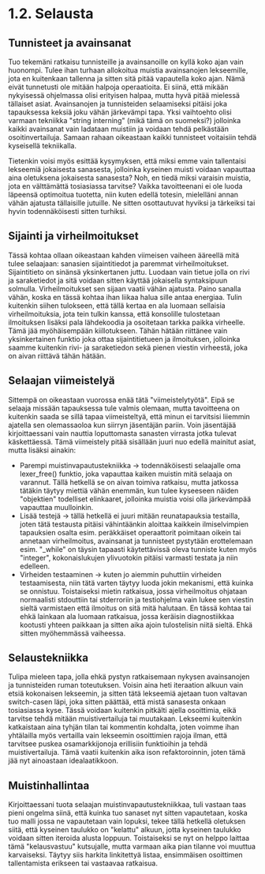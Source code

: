 # 1.2. Selausta


## Tunnisteet ja avainsanat

Tuo tekemäni ratkaisu tunnisteille ja avainsanoille on kyllä koko ajan vain huonompi.
Tulee ihan turhaan allokoitua muistia avainsanojen lekseemille, jota en kuitenkaan
tallenna ja sitten sitä pitää vapautella koko ajan. Nämä eivät tunnetusti ole mitään
halpoja operaatioita. Ei siinä, että mikään nykyisessä ohjelmassa olisi erityisen halpaa,
mutta hyvä pitää mielessä tällaiset asiat. Avainsanojen ja tunnisteiden selaamiseksi
pitäisi joka tapauksessa keksiä joku vähän järkevämpi tapa. Yksi vaihtoehto olisi varmaan
tekniikka "string interning" (mikä tämä on suomeksi?) jolloinka kaikki avainsanat vain
ladataan muistiin ja voidaan tehdä pelkästään osoitinvertailuja. Samaan rahaan oikeastaan
kaikki tunnisteet voitaisiin tehdä kyseisellä tekniikalla.

Tietenkin voisi myös esittää kysymyksen, että miksi emme vain tallentaisi lekseemiä
jokaisesta sanasesta, jolloinka kyseinen muisti voidaan vapauttaa aina oletuksena jokaisesta
sanasesta? Noh, en tiedä miksi varaisin muistia, jota en välttämättä tosiasiassa tarvitse?
Vaikka tavoitteenani ei ole luoda läpeensä optimoitua tuotetta, niin kuten edellä totesin,
mielelläni annan vähän ajatusta tällaisille jutuille. Ne sitten osottautuvat hyviksi ja
tärkeiksi tai hyvin todennäköisesti sitten turhiksi.


## Sijainti ja virheilmoitukset

Tässä kohtaa ollaan oikeastaan kahden viimeisen vaiheen ääreellä mitä tulee selaajaan:
sanasien sijaintitiedot ja paremmat virheilmoitukset. Sijaintitieto on sinänsä yksinkertanen
juttu. Luodaan vain tietue jolla on rivi ja saraketiedot ja sitä voidaan sitten käyttää
jokaisella syntaksipuun solmulla. Virheilmoitukset sen sijaan vaatii vähän ajatusta. Paino
sanalla vähän, koska en tässä kohtaa ihan liikaa halua sille antaa energiaa. Tulin kuitenkin
siihen tulokseen, että tällä kertaa en ala luomaan sellaisia virheilmoituksia, jota tein
tulkin kanssa, että konsolille tulostetaan ilmoituksen lisäksi pala lähdekoodia ja osoitetaan
tarkka paikka virheelle. Tämä jää myöhäisempään kiillotukseen. Tähän hätään riittänee vain
yksinkertainen funktio joka ottaa sijaintitietueen ja ilmoituksen, jolloinka saamme kuitenkin
rivi- ja saraketiedon sekä pienen viestin virheestä, joka on aivan riittävä tähän hätään.


## Selaajan viimeistelyä

Sittempä on oikeastaan vuorossa enää tätä "viimeistelytyötä". Eipä se selaaja missään tapauksessa
tule valmis olemaan, mutta tavoitteena on kuitenkin saada se sillä tapaa viimeisteltyä, että
minun ei tarvitsisi liiemmin ajatella sen olemassaoloa kun siirryn jäsentäjän pariin. Voin
jäsentäjää kirjoittaessani vain nauttia loputtomasta sanasten virrasta jotka tulevat käskettäessä.
Tämä viimeistely pitää sisällään juuri nuo edellä mainitut asiat, mutta lisäksi ainakin:

* Parempi muistinvapautustekniikka -> todennäköisesti selaajalle oma lexer_free() funktio, joka
vapauttaa kaiken muistin mitä selaaja on varannut. Tällä hetkellä se on aivan toimiva ratkaisu, 
mutta jatkossa tätäkin täytyy miettiä vähän enemmän, kun tulee kyseeseen näiden "objektien"
todelliset elinkaaret, jolloinka muistia voisi olla järkevämpää vapauttaa muulloinkin.
* Lisää testejä -> tällä hetkellä ei juuri mitään reunatapauksia testailla, joten tätä testausta
pitäisi vähintäänkin aloittaa kaikkein ilmiselvimpien tapauksien osalta esim. peräkkäiset 
operaattorit poimitaan oikein tai annetaan virheilmoitus, avainsanat ja tunnisteet pystytään
erottelemaan esim. "\_while" on täysin tapaasti käytettävissä oleva tunniste kuten myös "integer",
kokonaislukujen ylivuotokin pitäisi varmasti testata ja niin edelleen.
* Virheiden testaaminen -> kuten jo aiemmin puhuttiin virheiden testaamisesta, niin tätä varten
täytyy luoda jokin mekanismi, että kuinka se onnistuu. Toistaiseksi mietin ratkaisua, jossa
virheilmoitus ohjataan normaalisti stdouttiin tai stderroriin ja testiohjelma vain lukee sen
viestin sieltä varmistaen että ilmoitus on sitä mitä halutaan. En tässä kohtaa tai ehkä lainkaan
ala luomaan ratkaisua, jossa keräisin diagnostiikkaa kootusti yhteen paikkaan ja sitten aika
ajoin tulostelisin niitä sieltä. Ehkä sitten myöhemmässä vaiheessa.


## Selaustekniikka

Tulipa mieleen tapa, jolla ehkä pystyn ratkaisemaan nykysen avainsanojen ja tunnisteiden ruman
toteutuksen. Voisin aina heti iteraation alkuun vain etsiä kokonaisen lekseemin, ja sitten tätä
lekseemiä ajetaan tuon valtavan switch-casen läpi, joka sitten päättää, että mistä sanasesta
onkaan tosiasiassa kyse. Tässä voidaan kuitenkin pitkälti ajella osoittimia, eikä tarvitse 
tehdä mitään muistivertailuja tai muutakaan. Lekseemi kuitenkin katkaistaan aina tyhjän tilan tai
kommentin kohdalta, joten voimme ihan yhtälailla myös vertailla vain lekseemin osoittimien rajoja 
ilman, että tarvitsee puskea osamarkkijonoja erillisiin funktioihin ja tehdä muistivertailuja.
Tämä vaatii kuitenkin aika ison refaktoroinnin, joten tämä jää nyt ainoastaan idealaatikkoon.


## Muistinhallintaa

Kirjoittaessani tuota selaajan muistinvapautustekniikkaa, tuli vastaan taas pieni ongelma siinä,
että kuinka tuo sanaset nyt sitten vapautetaan, koska tuo malli jossa ne vapautetaan vain lopuksi,
tekee tällä hetkellä oletuksen siitä, että kyseinen taulukko on "kelattu" alkuun, jotta kyseinen
taulukko voidaan sitten iteroida alusta loppuun. Toistaiseksi se nyt on helppo laittaa tämä
"kelausvastuu" kutsujalle, mutta varmaan aika pian tilanne voi muuttua karvaiseksi. Täytyy siis
harkita linkitettyä listaa, ensimmäisen osoittimen tallentamista erikseen tai vastaavaa ratkaisua.
